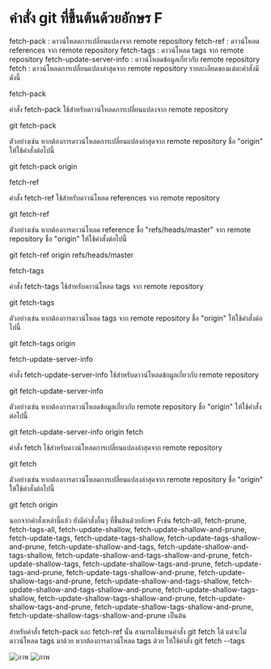 # คำสั่ง git ที่ขึ้นต้นด้วยอักษร F
fetch-pack : ดาวน์โหลดการเปลี่ยนแปลงจาก remote repository
fetch-ref : ดาวน์โหลด references จาก remote repository
fetch-tags : ดาวน์โหลด tags จาก remote repository
fetch-update-server-info : ดาวน์โหลดข้อมูลเกี่ยวกับ remote repository
fetch : ดาวน์โหลดการเปลี่ยนแปลงล่าสุดจาก remote repository
รายละเอียดของแต่ละคำสั่งมีดังนี้

fetch-pack

คำสั่ง fetch-pack ใช้สำหรับดาวน์โหลดการเปลี่ยนแปลงจาก remote repository

git fetch-pack <remote>

ตัวอย่างเช่น หากต้องการดาวน์โหลดการเปลี่ยนแปลงล่าสุดจาก remote repository ชื่อ "origin" ให้ใช้คำสั่งต่อไปนี้

git fetch-pack origin

fetch-ref

คำสั่ง fetch-ref ใช้สำหรับดาวน์โหลด references จาก remote repository

git fetch-ref <remote> <ref>

ตัวอย่างเช่น หากต้องการดาวน์โหลด reference ชื่อ "refs/heads/master" จาก remote repository ชื่อ "origin" ให้ใช้คำสั่งต่อไปนี้

git fetch-ref origin refs/heads/master

fetch-tags

คำสั่ง fetch-tags ใช้สำหรับดาวน์โหลด tags จาก remote repository

git fetch-tags <remote>

ตัวอย่างเช่น หากต้องการดาวน์โหลด tags จาก remote repository ชื่อ "origin" ให้ใช้คำสั่งต่อไปนี้

git fetch-tags origin

fetch-update-server-info

คำสั่ง fetch-update-server-info ใช้สำหรับดาวน์โหลดข้อมูลเกี่ยวกับ remote repository

git fetch-update-server-info <remote>

ตัวอย่างเช่น หากต้องการดาวน์โหลดข้อมูลเกี่ยวกับ remote repository ชื่อ "origin" ให้ใช้คำสั่งต่อไปนี้

git fetch-update-server-info origin
fetch

คำสั่ง fetch ใช้สำหรับดาวน์โหลดการเปลี่ยนแปลงล่าสุดจาก remote repository

git fetch <remote>

ตัวอย่างเช่น หากต้องการดาวน์โหลดการเปลี่ยนแปลงล่าสุดจาก remote repository ชื่อ "origin" ให้ใช้คำสั่งต่อไปนี้

git fetch origin

นอกจากคำสั่งเหล่านี้แล้ว ยังมีคำสั่งอื่นๆ ที่ขึ้นต้นด้วยอักษร Fเช่น  fetch-all, fetch-prune, fetch-tags-all, fetch-update-shallow, fetch-update-shallow-and-prune, fetch-update-tags, fetch-update-tags-shallow, fetch-update-tags-shallow-and-prune, fetch-update-shallow-and-tags, fetch-update-shallow-and-tags-shallow, fetch-update-shallow-and-tags-shallow-and-prune, fetch-update-shallow-tags, fetch-update-shallow-tags-and-prune, fetch-update-tags-and-prune, fetch-update-tags-shallow-and-prune, fetch-update-shallow-tags-and-prune, fetch-update-shallow-and-tags-shallow, fetch-update-shallow-and-tags-shallow-and-prune, fetch-update-shallow-tags-shallow, fetch-update-shallow-tags-shallow-and-prune, fetch-update-shallow-tags-and-prune, fetch-update-shallow-tags-shallow-and-prune, fetch-update-shallow-tags-shallow-and-prune เป็นต้น

สำหรับคำสั่ง fetch-pack และ fetch-ref นั้น สามารถใช้แทนคำสั่ง git fetch ได้ แต่จะไม่ดาวน์โหลด tags มาด้วย หากต้องการดาวน์โหลด tags ด้วย ให้ใช้คำสั่ง git fetch --tags

![ภาพ](https://github.com/AnchisaPhetnoi/Git_A-Z_Mission_65030289/assets/144197034/276ab9ae-e49c-4480-8ee2-d1c6e24acefd)
![ภาพ](https://github.com/AnchisaPhetnoi/Git_A-Z_Mission_65030289/assets/144197034/f08e10bb-3041-4160-a663-9df0eeffcddc)


